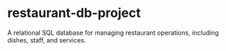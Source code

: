 # restaurant-db-project
A relational SQL database for managing restaurant operations, including dishes, staff, and services.
